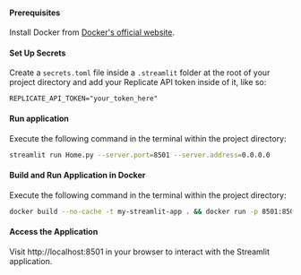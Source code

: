 #### Prerequisites

Install Docker from [Docker's official website](https://www.docker.com/products/docker-desktop).

#### Set Up Secrets

Create a `secrets.toml` file inside a `.streamlit` folder at the root of your project directory and add your Replicate API token inside of it, like so:

```
REPLICATE_API_TOKEN="your_token_here"
```

#### Run application

Execute the following command in the terminal within the project directory:

```bash
streamlit run Home.py --server.port=8501 --server.address=0.0.0.0
```

#### Build and Run Application in Docker

Execute the following command in the terminal within the project directory:

```bash
docker build --no-cache -t my-streamlit-app . && docker run -p 8501:8501 my-streamlit-app
```

#### Access the Application

Visit http://localhost:8501 in your browser to interact with the Streamlit application.
